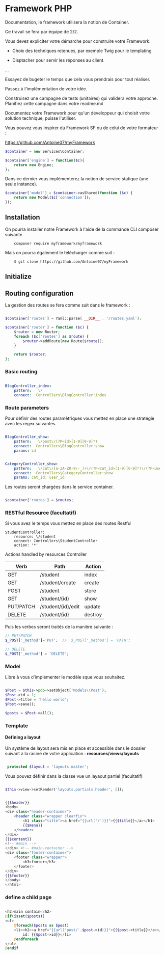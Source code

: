# Framework PHP

Documentation, le framework utilisera la notion de Container.

Ce travail se fera par équipe de 2/2.

Vous devez expliciter votre démarche pour construire votre Framework.

- Choix des techniques retenues, par exemple Twig pour le templating

- Disptacher pour servir les réponses au client.

... 

Essayez de bugeter le temps que cela vous prendrais pour tout réaliser. 

Passez à l'implémentation de votre idée.

Construisez une campagne de tests (unitaires) qui validera votre approche. Planifiez cette campagne dans votre readme.md

Documentez votre Framework pour qu'un développeur qui choisit votre solution technique, puisse l'utiliser.

Vous pouvez vous inspirer du Framework SF ou de celui de votre formateur :

https://github.com/Antoine07/myFramework

```php
$container = new Services\Container;

$container['engine'] = function($c){
    return new Engine;
};
```

Dans ce dernier vous implémenterez la notion de service statique (une seule instance).

```php
$container['model'] = $container->asShared(function ($c) {
    return new Model($c['connection']);
});

```

Installation
------------

On pourra installer notre Framework à l'aide de la commande CLI composer suivante 

```
    composer require myframework/myframework

```
Mais on pourra également le télécharger comme suit :

```
    $ git clone https://github.com/Antoine07/myFramework
```
## Initialize

## Routing configuration

La gestion des routes se fera comme suit dans le framework :

```php

$container['routes'] = Yaml::parse( __DIR__ . '/routes.yaml');

$container['router'] = function ($c) {
    $router = new Router;
    foreach ($c['routes'] as $route) {
        $router->addRoute(new Route($route));
    }

    return $router;
};

```
### Basic routing

```yaml

BlogController_index:
    pattern:   \/
    connect:  Controllers\BlogController:index

```

### Route parameters

Pour définir des routes paramètriques vous mettez en place une stratégie avec les regex suivantes.

```yaml

BlogController_show:
    pattern:   \/post\/(?P<id>[1-9][0-9]*)
    connect:  Controllers\BlogController:show
    params: id

```

```yaml

CategoryController_show:
    pattern:   \/cat\/[a-zA-Z0-9\-_]+\/(?P<cat_id>[1-9][0-9]*)\/(?P<user_id>[1-9][0-9]*)
    connect:  Controllers\CategoryController:show
    params: cat_id, user_id
```

Les routes seront chargées dans le service container.

```php

$container['routes'] = $routes;

```

### RESTful Resource (facultatif)

Si vous avez le temps vous mettez en place des routes Restful

```
StudentController:
    resource: \/student
    connect: Controllers\StudentController
    action: '*'

```
Actions handled by resources Controller

Verb          | Path                | Action
------------- | -------------       | ---------
GET           | /student            | index
GET           | /student/create     | create
POST          | /student            | store
GET           | /student/{id}       | show
PUT/PATCH     | /student/{id}/edit  | update
DELETE        | /student/{id}       | destroy


Puis les verbes seront traités de la manière suivante :

```php
// PUT/PATCH
$_POST['_method']='PUT';  //  $_POST['_method'] = 'PATH';

// DELETE
$_POST['_method'] = 'DELETE';

```

### Model

Libre à vous d'implémenter le modèle sque vous souhaitez.

```php

$Post = $this->pdo->setObject('Models\\Post');
$Post->id = 1;
$Post->title = 'hello world';
$Post->save();

$posts = $Post->all();

```

### Template


#### Defining a layout

Un système de layout sera mis en place et accessible dans le dossier suivant à la racine de votre application : **resources/views/layouts**

```php

 protected $layout = 'layouts.master';

```

Vous pouvez définir dans la classe vue un layaout partiel (facultatif)

```php

$this->view->setRender('layouts.partials.header', []);

```

```php

{{$header}}
<body>
<div class="header-container">
    <header class="wrapper clearfix">
        <h1 class="title"><a href="{{url('/')}}">{{$title}}</a></h1>
        {{$menu}}
    </header>
</div>
{{$content}}
<!-- #main -->
</div> <!-- #main-container -->
<div class="footer-container">
    <footer class="wrapper">
        <h3>footer</h3>
    </footer>
</div>
{{$footer}}
</body>
</html>

```
### define a child page

```php

<h2>main contain</h2>
@if(isset($posts))
<ul>
    @foreach($posts as $post)
    <li><h2><a href="{{url('post/'.$post->id)}}">{{$post->title}}</a></h2>
        id: {{$post->id}}</li>
    @endforeach
</ul>
@endif

```

